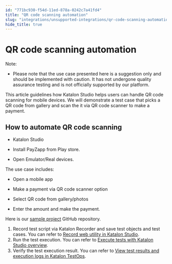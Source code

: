 ```yaml
---
id: "771bc930-f54d-11ed-878a-0242c7a41fd4"
title: "QR code scanning automation"
slug: "integrations/unsupported-integrations/qr-code-scanning-automation"
hide_title: true
---
```


# <a id="concept-7500" class="anchor_top_offset"/><a id="ariaid-title1" class="anchor_top_offset"/>QR code scanning automation

<div xmlns="http://www.w3.org/1999/xhtml" className="note note note_note"><span className="note__title">Note:</span> <ul className="ul"><li className="li"><p className="p">Please note that the use case presented here is a suggestion only and should be implemented with caution. It has not undergone quality assurance testing and is not officially supported by our platform. </p></li></ul></div>
<p xmlns="http://www.w3.org/1999/xhtml" className="p">This article guidelines how <span className="ph">Katalon Studio</span> helps users can handle QR code scanning for mobile devices. We will demonstrate a test case that picks a QR code from gallery and scan the it via QR code scanner to make a payment. </p> 

## <a id="task-4668" class="anchor_top_offset"/>How to automate QR code scanning

<div xmlns="http://www.w3.org/1999/xhtml" className="section prereq p"><ul className="ul"><li className="li"><p className="p">Katalon Studio</p></li><li className="li"><p className="p">Install PayZapp from Play store.</p></li><li className="li"><p className="p">Open Emulator/Real devices.</p></li></ul></div>
<section xmlns="http://www.w3.org/1999/xhtml" className="section context">The use case includes:<ul className="ul"><li className="li"><p className="p">Open a mobile app</p></li><li className="li"><p className="p">Make a payment via QR code scanner option</p></li><li className="li"><p className="p">Select QR code from gallery/photos</p></li><li className="li"><p className="p">Enter the amount and make the payment.</p></li></ul><p className="p">Here is our <a className="xref j-external-link" href="https://github.com/katalon-studio-samples/katalon-qrcode-sample.git" target="_blank">sample project</a> GitHub repository. </p></section> 
<ol xmlns="http://www.w3.org/1999/xhtml" className="ol steps"><li className="li step"><span className="ph cmd">Record test script via <span className="ph">Katalon Recorder</span> and save test objects and test cases. You can refer to <a className="xref" href="/docs/create-tests/record-and-spy/webui-record-and-spy-utilities/record-web-utility-in-katalon-studio">Record web utility in Katalon Studio</a>.</span></li><li className="li step"><span className="ph cmd">Run the test execution. You can refer to <a className="xref" href="/docs/execute/execute-tests-with-katalon-studio/execute-tests-with-katalon-studio-overview">Execute tests with Katalon Studio overview</a>.</span></li><li className="li step"><span className="ph cmd">Verify the test execution result. You can refer to <a className="xref" href="/docs/analyze/reports/view-test-reports/view-test-reports-in-katalon-testops/view-test-run-results/view-test-results-and-execution-logs-in-katalon-testops/view-test-results-and-execution-logs-in-katalon-testops">View test results and execution logs in <span className="ph">Katalon TestOps</span></a>.</span></li></ol> 
